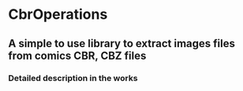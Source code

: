 # CbrOperations

## A simple to use library to extract images files from comics CBR, CBZ files

### Detailed description in the works
